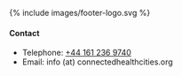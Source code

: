 ---
---

{% include images/footer-logo.svg %}

#### Contact

- Telephone: <a href="tel:+44 161 236 9740">+44 161 236 9740</a>
- Email: info (at) connectedhealthcities.org